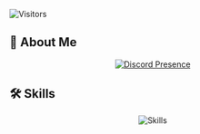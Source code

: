 <!-- Site Ziyaretçi Sayacı -->
![Visitors](https://komarev.com/ghpvc/?username=aoz-dev&color=red&style=plastic)


## 📌 About Me
<p align="center">

</p>


<!-- Discord Profili -->
<p align="center">
  <a href="https://discord.com/users/1392225551401488526">
    <img src="https://lanyard.cnrad.dev/api/1392225551401488526?borderRadius=20px&idleMessage=Probably%20coding..." alt="Discord Presence" />
  </a>
</p>


## 🛠 Skills
<p align="center">
  <img src="https://skillicons.dev/icons?i=html,css,js,react,nodejs,python,github,vscode" alt="Skills" />
</p>
